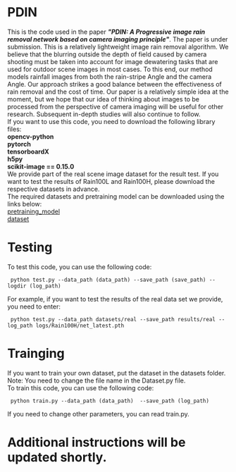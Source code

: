 # PDIN  
This is the code used in the paper ___"PDIN: A Progressive image rain removal network based on camera imaging principle"___. The paper is under submission. This is a relatively lightweight image rain removal algorithm. We believe that the blurring outside the depth of field caused by camera shooting must be taken into account for image dewatering tasks that are used for outdoor scene images in most cases. To this end, our method models rainfall images from both the rain-stripe Angle and the camera Angle. Our approach strikes a good balance between the effectiveness of rain removal and the cost of time.
Our paper is a relatively simple idea at the moment, but we hope that our idea of thinking about images to be processed from the perspective of camera imaging will be useful for other research. Subsequent in-depth studies will also continue to follow.  
If you want to use this code, you need to download the following library files:  
__opencv-python__  
__pytorch__  
__tensorboardX__  
__h5py__  
__scikit-image == 0.15.0__  
We provide part of the real scene image dataset for the result test. If you want to test the results of Rain100L and Rain100H, please download the respective datasets in advance.  
The required datasets and pretraining model can be downloaded using the links below:  
 [pretraining_model]()  
 [dataset](https://pan.baidu.com/s/1za3JcGfOSeeSp6V3-3HHNw?pwd=v8v4)  
# Testing  
To test this code, you can use the following code:  
```
 python test.py --data_path (data_path) --save_path (save_path) --logdir (log_path)
```
For example, if you want to test the results of the real data set we provide, you need to enter:  
```
 python test.py --data_path datasets/real --save_path results/real --log_path logs/Rain100H/net_latest.pth
```
# Trainging  
If you want to train your own dataset, put the dataset in the datasets folder. Note: You need to change the file name in the Dataset.py file.  
To train this code, you can use the following code:  
```
 python train.py --data_path (data_path)  --save_path (log_path)
```
If you need to change other parameters, you can read train.py.  
# Additional instructions will be updated shortly.
